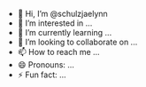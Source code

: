 - 👋 Hi, I’m @schulzjaelynn
- 👀 I’m interested in ...
- 🌱 I’m currently learning ...
- 💞️ I’m looking to collaborate on ...
- 📫 How to reach me ...
- 😄 Pronouns: ...
- ⚡ Fun fact: ...

<!---
schulzjaelynn/schulzjaelynn is a ✨ special ✨ repository because its `README.md` (this file) appears on your GitHub profile.
You can click the Preview link to take a look at your changes.
--->

